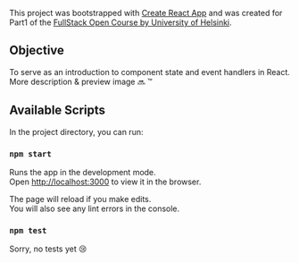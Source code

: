 This project was bootstrapped with [Create React App](https://github.com/facebook/create-react-app) and was created for Part1 of the [FullStack Open Course by University of Helsinki](https://fullstackopen.com/en/).

## Objective

To serve as an introduction to component state and event handlers in React. More description & preview image :soon: :tm:

## Available Scripts

In the project directory, you can run:

### `npm start`

Runs the app in the development mode.<br />
Open [http://localhost:3000](http://localhost:3000) to view it in the browser.

The page will reload if you make edits.<br />
You will also see any lint errors in the console.

### `npm test`

Sorry, no tests yet :cry:
